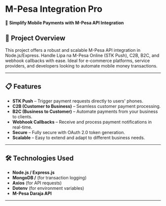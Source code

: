 
# M-Pesa Integration Pro  
🔗 **Simplify Mobile Payments with M-Pesa API Integration**  

## 🚀 Project Overview  
This project offers a robust and scalable M-Pesa API integration in Node.js/Express. Handle Lipa na M-Pesa Online (STK Push), C2B, B2C, and webhook callbacks with ease. Ideal for e-commerce platforms, service providers, and developers looking to automate mobile money transactions.

---

## 📋 Features  
- **STK Push** – Trigger payment requests directly to users' phones.  
- **C2B (Customer to Business)** – Seamless customer payment processing.  
- **B2C (Business to Customer)** – Automate payments from your business to clients.  
- **Webhook Callbacks** – Receive and process payment notifications in real-time.  
- **Secure** – Fully secure with OAuth 2.0 token generation.  
- **Scalable** – Easy to extend and adapt to different business needs.  

---

## 🛠️ Technologies Used  
- **Node.js / Express.js**  
- **MongoDB /** (for transaction logging)  
- **Axios** (for API requests)  
- **Dotenv** (for environment variables)  
- **M-Pesa Daraja API**  

---
